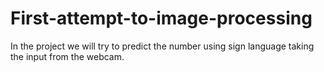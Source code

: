 # First-attempt-to-image-processing
In the project we will try to predict the number using sign language taking the input from the webcam.
